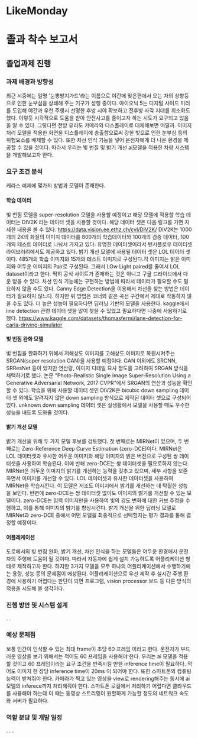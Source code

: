 # LikeMonday
# 졸과 착수 보고서 
## 졸업과제 진행
### 과제 배경과 방향성
최근 시중에는 일명 '눈뽕방지가드'라는 이름으로 야간에 맞은편에서 오는 차의 상향등으로 인한 눈부심을 상쇄해 주는 기구가 성행 중이다. 아이오닉 5는 디지털 사이드 미러를 도입해 야간과 우천 주행시 선명한 후방 시야 확보하고 전후방 사각 지대를 최소화도 했다. 이렇듯 시각적으로 도움을 받아 안전사고를 줄이고자 하는 시도가 요구되고 있음을 알 수 있다. 그렇다면 전방 유리도 카메라와 디스플레이로 대체해보면 어떨까. 이미지 처리 모델을 적용한 화면을 디스플레이에 송출함으로써 강한 빛으로 인한 눈부심 등의 위험요소를 배제할 수 있다. 또한 차선 인식 기능을 넣어 운전자에게 더 나은 환경을 제공할 수 있을 것이다. 따라서 우리는 빛 번짐 및 밝기 개선 ai모델을 적용한 차량 시스템을 개발해보고자 한다.

### 요구 조건 분석
케라스 예제에 몇가지 방법과 모델이 존재한다.
#### 학습 데이터
빛 번짐 모델을 super-resolution 모델을 사용할 예정이고 해당 모델에 적용할 학습 데이터는 DIV2K 라는 데이터 셋을 사용할 것이다. 해당 데이터 셋은 다음 링크를 가면 자세한 내용을 볼 수 있다.
https://data.vision.ee.ethz.ch/cvl/DIV2K/
DIV2K는 1000개의 2K의 화질의 이미지 데이터를 800개의 학습데이터와 100개의 검증 데이터, 100개의 테스트 데이터로 나눠서 가지고 있다. 유명한 데이터셋이라서 텐서플로우 데이터셋 라이브러리에서도 제공하고 있다.
밝기 개선 모델에 사용될 데이터 셋은 LOL 데이터 셋이다. 485개의 학습 이미지와 15개의 테스트 이미지로 구성된다.각 이미지는 밝은 이미지와 어두운 이미지의 Pair로 구성된다. 그래서 LOw Light paired를 줄여서 LOL dataset이라고 한다. 딱히 공식 사이트가 존재하는 것은 아니고 구글 드라이브에서 다운 받을 수 있다.
차선 인식 기능에는 구현하는 방법에 따라서 데이터가 필요할 수도 필요하지 않을 수도 있다. Canny Edge Detection을 이용해서 차선을 찾는 방법은 데이터가 필요하지 않느다. 하지만 위 방법은 코너와 같은 곡선 구간에서 제대로 작동하지 않을 수도 있다. 더 높은 성능이 필요하다면 딥러닝 기반의 모델을 사용한다. kaggle에서 line detection 관련 데이터 셋을 많이 찾을 수 있었고 필요하다면 나중에 사용하기로 했다.
https://www.kaggle.com/datasets/thomasfermi/lane-detection-for-carla-driving-simulator
#### 빛 번짐 완화 모델

빛 번짐을 완화하기 위해서 저해상도 이미지를 고해상도 이미지로 복원시켜주는 SRGAN(super resolution GAN)을 사용할 예정이다. GAN 이외에도 SRCNN, SRResNet 등이 있지만 연산량, 이미지 디테일 묘사 정도를 고려하여 SRGAN 방식을 채택하기로 했다. 논문 "Photo-Realistic Single Image Super-Resolution Using a Generative Adversarial Network, 2017 CVPR"에서 SRGAN의 연산과 성능을 확인할 수 있다. 학습을 위해 사용할 데이터 셋인 DIV2K은 bicubic down sampling 데이터 셋 외에도 알려지지 않은 down sampling 방식으로 제작된 데이터 셋으로 구성되어 있다. unknown down sampling 데이터 셋은 실생활에서 모델을 사용할 때도 우수한 성능을 내도록 도와줄 것이다.

#### 밝기 개선 모델

밝기 개선을 위해 두 가지 모델 후보를 검토했다. 첫 번째로는 MIRNet이 있으며, 두 번째로는 Zero-Reference Deep Curve Estimation (zero-DCE)이다. MIRNet은 LOL 데이터셋과 유사한 어두운 이미지와 해당 이미지의 밝은 버전으로 구성된 쌍 데이터셋을 사용하여 학습된다. 이에 반해 zero-DCE는 쌍 데이터셋을 필요로하지 않는다.
MIRNet은 어두운 이미지의 밝기를 개선하는 능력을 갖추고 있으며, 세부 사항을 보존하면서 이미지를 개선할 수 있다. LOL 데이터셋과 유사한 데이터셋을 사용하여 MIRNet을 학습시킨다. 이 모델은 저조도 이미지에서 밝기를 개선하는 데 탁월한 성능을 보인다.
반면에 zero-DCE는 쌍 데이터셋 없이도 이미지의 밝기를 개선할 수 있는 모델이다. zero-DCE는 입력 이미지만을 사용하여 빛의 강도 변화에 대한 커브 추정을 수행하고, 이를 통해 이미지의 밝기를 향상시킨다.
밝기 개선을 위한 딥러닝 모델로 MIRNet과 zero-DCE 중에서 어떤 모델을 최종적으로 선택할지는 평가 결과를 통해 결정할 예정이다.
#### 어플레케이션

도로에서의 빛 번짐 완화, 밝기 개선, 차선 인식을 하는 모델들은 어두운 환경에서 운전자의 주행에 도움이 될 것이다. 따라서 자동차에 쉽게 설치 가능하도록 어플리케이션 형태로 제작하고자 한다. 하지만 3가지 모델을 모두 하나의 어플리케이션에서 수행하기에는 용량, 성능 등의 문제점이 에상된다. 어플리케이션으로 우선 제작 후 실시간 주행 환경에 사용하기 어렵다는 판단이 되면 프로그램, vision processor 보드 등 다른 방식의 적용을 시도해 볼 생각이다.

### 진행 방안 및 시스템 설계

.
.

### 예상 문제점

보통 인간이 인식할 수 있는 최대 frame이 초당 60 프레임 이라고 한다. 운전자가 부드러운 영상을 보기 위해서는 적어도 60 프레임을 사용해야 한다. 우리는 ai 모델을 적용할 것이고 60 프레임이라는 요구 조건을 만족시킬 만한 inference time이 필요하다. 적어도 이미지 한 장당 inference time이 20ms 이 되어야 한다.
또한 스마트폰의 컴퓨팅 능력이 받쳐줘야 한다. 카메라가 찍고 있는 영상을 view로 rendering해주는 동시에 ai모델의 inferece까지 처리해줘야 한다. 스마트폰 로컬에서 처리하기 어렵다면 클라우드를 사용해야 하는데 이 때는 동영상 스트리밍이 원할하게 가능할 정도의 네트워크 속도와 서버가 필요하다.

### 역할 분담 및 개발 일정

.
.
.
